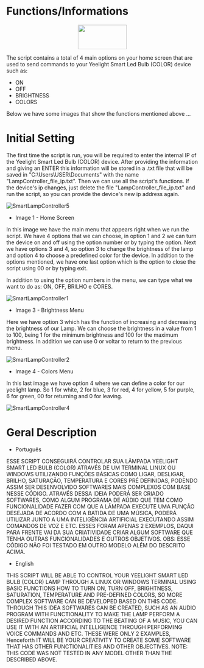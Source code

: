 # Functions/Informations

<p align="center">
  <img width="128" height="64" src="https://user-images.githubusercontent.com/77591040/105569816-c416d000-5d23-11eb-8819-f1fb05723e7e.png")
">
</p>

The script contains a total of 4 main options on your home screen that are used to send commands to your Yeelight Smart Led Bulb (COLOR) device such as:
* ON
* OFF
* BRIGHTNESS
* COLORS

Below we have some images that show the functions mentioned above ...

# Initial Setting

The first time the script is run, you will be required to enter the internal IP of the Yeelight Smart Led Bulb (COLOR) device. After providing the information and giving an ENTER this information will be stored in a .txt file that will be saved in "C:\Users\USER\Documents" with the name "LampController_file_ip.txt". Then we can use all the script's functions. If the device's ip changes, just delete the file "LampController_file_ip.txt" and run the script, so you can provide the device's new ip address again.

![SmartLampController5](https://user-images.githubusercontent.com/77591040/105621844-8761dc00-5dea-11eb-9ed3-941c788c2e81.PNG)

* Image 1 - Home Screen

In this image we have the main menu that appears right when we run the script. We have 4 options that we can choose, in option 1 and 2 we can turn the device on and off using the option number or by typing the option. Next we have options 3 and 4, so option 3 to change the brightness of the lamp and option 4 to choose a predefined color for the device. In addition to the options mentioned, we have one last option which is the option to close the script using 00 or by typing exit.

  In addition to using the option numbers in the menu, we can type what we want to do as: ON, OFF, BRILHO e CORES.
  
![SmartLampController1](https://user-images.githubusercontent.com/77591040/105621837-85981880-5dea-11eb-94ea-9a092e6e68ba.PNG)

* Image 3 - Brightness Menu

Here we have option 3 which has the function of increasing and decreasing the brightness of our Lamp. We can choose the brightness in a value from 1 to 100, being 1 for the minimum brightness and 100 for the maximum brightness. In addition we can use 0 or voltar to return to the previous menu.

![SmartLampController2](https://user-images.githubusercontent.com/77591040/105621840-8630af00-5dea-11eb-9324-d9dcba5f17f5.PNG)

* Image 4 - Colors Menu

In this last image we have option 4 where we can define a color for our yeelight lamp. So 1 for white, 2 for blue, 3 for red, 4 for yellow, 5 for purple, 6 for green, 00 for returning and 0 for leaving.

![SmartLampController4](https://user-images.githubusercontent.com/77591040/105621843-86c94580-5dea-11eb-94f6-c18cb2e6e99b.PNG)

# Geral Description

* Português

ESSE SCRIPT CONSEGUIRÁ CONTROLAR SUA LÂMPADA YEELIGHT SMART LED BULB (COLOR) ATRAVÉS DE UM TERMINAL LINUX OU WINDOWS UTILIZANDO FUNÇÕES BÁSICAS COMO LIGAR,
DESLIGAR, BRILHO, SATURAÇÃO, TEMPERATURA E CORES PRÉ DEFINIDAS, PODENDO ASSIM SER DESENVOLVIDO SOFTWARES MAIS COMPLEXOS COM BASE NESSE CÓDIGO.
ATRAVÉS DESSA IDEIA PODERÁ SER CRIADO SOFTWARES, COMO ALGUM PROGRAMA DE AÚDIO QUE TEM COMO FUNCIONALIDADE FAZER COM QUE A LÂMPADA EXECUTE UMA FUNÇÃO DESEJADA
DE ACORDO COM A BATIDA DE UMA MÚSICA, PODERÁ UTILIZAR JUNTO A UMA INTELIGÊNCIA ARTIFICIAL EXECUTANDO ASSIM COMANDOS DE VOZ E ETC. ESSES FORAM APENAS 2 EXEMPLOS,
DAQUI PARA FRENTE VAI DA SUA CRIATIVIDADE CRIAR ALGUM SOFTWARE QUE TENHA OUTRAS FUNCIONALIDADES E OUTROS OBJETIVOS.
OBS: ESSE CÓDIGO NÃO FOI TESTADO EM OUTRO MODELO ALÉM DO DESCRITO ACIMA.

* English

THIS SCRIPT WILL BE ABLE TO CONTROL YOUR YEELIGHT SMART LED BULB (COLOR) LAMP THROUGH A LINUX OR WINDOWS TERMINAL USING BASIC FUNCTIONS HOW TO TURN ON,
TURN OFF, BRIGHTNESS, SATURATION, TEMPERATURE AND PRE-DEFINED COLORS, SO MORE COMPLEX SOFTWARE CAN BE DEVELOPED BASED ON THIS CODE.
THROUGH THIS IDEA SOFTWARES CAN BE CREATED, SUCH AS AN AUDIO PROGRAM WITH FUNCTIONALITY TO MAKE THE LAMP PERFORM A DESIRED FUNCTION
ACCORDING TO THE BEATING OF A MUSIC, YOU CAN USE IT WITH AN ARTIFICIAL INTELLIGENCE THROUGH PERFORMING VOICE COMMANDS AND ETC. THESE WERE ONLY 2 EXAMPLES,
Henceforth IT WILL BE YOUR CREATIVITY TO CREATE SOME SOFTWARE THAT HAS OTHER FUNCTIONALITIES AND OTHER OBJECTIVES.
NOTE: THIS CODE WAS NOT TESTED IN ANY MODEL OTHER THAN THE DESCRIBED ABOVE.
